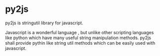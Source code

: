 py2js
=====

py2js is stringutil library for javascript.

Javascript is a wonderful language , but unlike other scripting languages like python which have many useful string manipulation
methods. 
py2js shall provide pythin like string util methods which can be easily used with javascript.

